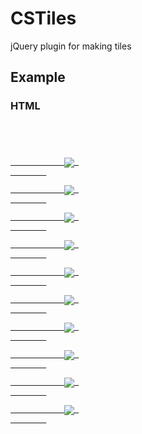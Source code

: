 # CSTiles
jQuery plugin for making tiles

## Example
### HTML
<code>
	<div class="tiles" data-tiles-grid-size="4,auto">
		<a class="tiles__item" data-tile-size="2" href="http://crazysquirrel.ru/" rel="prefetch" title=" ">
	    	<img src="http://ru.crazysquirrel.ru/bitrix/templates/crazysquirrel/images/logotype-share.png" alt=" ">
	    </a>
	    <a class="tiles__item" data-tile-size="1" href="http://crazysquirrel.ru/" rel="prefetch" title=" ">
	    	<img src="http://ru.crazysquirrel.ru/bitrix/templates/crazysquirrel/images/logotype-share.png" alt=" ">
	    </a>
	    <a class="tiles__item" data-tile-size="1,2" href="http://crazysquirrel.ru/" rel="prefetch" title=" ">
	    	<img src="http://ru.crazysquirrel.ru/bitrix/templates/crazysquirrel/images/logotype-share.png" alt=" ">
	    </a>
	    <a class="tiles__item" data-tile-size="1" href="http://crazysquirrel.ru/" rel="prefetch" title=" ">
	    	<img src="http://ru.crazysquirrel.ru/bitrix/templates/crazysquirrel/images/logotype-share.png" alt=" ">
	    </a>
	    <a class="tiles__item" data-tile-size="2,1" href="http://crazysquirrel.ru/" rel="prefetch" title=" ">
	    	<img src="http://ru.crazysquirrel.ru/bitrix/templates/crazysquirrel/images/logotype-share.png" alt=" ">
	    </a>
	    <a class="tiles__item" data-tile-size="1" href="http://crazysquirrel.ru/" rel="prefetch" title=" ">
	    	<img src="http://ru.crazysquirrel.ru/bitrix/templates/crazysquirrel/images/logotype-share.png" alt=" ">
	    </a>
	    <a class="tiles__item" data-tile-size="1" href="hhttp://crazysquirrel.ru/" rel="prefetch" title=" ">
	    	<img src="http://ru.crazysquirrel.ru/bitrix/templates/crazysquirrel/images/logotype-share.png" alt=" ">
	    </a>
	    <a class="tiles__item" data-tile-size="2,1" href="http://crazysquirrel.ru/" rel="prefetch" title=" ">
	    	<img src="http://ru.crazysquirrel.ru/bitrix/templates/crazysquirrel/images/logotype-share.png" alt=" ">
	    </a>
	    <a class="tiles__item" data-tile-size="1" href="http://crazysquirrel.ru/" rel="prefetch" title=" ">
	    	<img src="http://ru.crazysquirrel.ru/bitrix/templates/crazysquirrel/images/logotype-share.png" alt=" ">
	    </a>
	    <a class="tiles__item" data-tile-size="1" href="http://crazysquirrel.ru/" rel="prefetch" title=" ">
	    	<img src="http://ru.crazysquirrel.ru/bitrix/templates/crazysquirrel/images/logotype-share.png" alt=" ">
	    </a>
	</div>
</code>